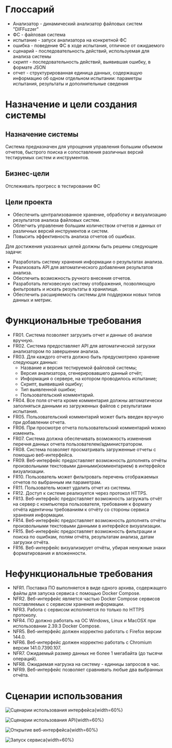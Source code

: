 # Глоссарий

- Анализатор  - динамический анализатор файловых систем "DIFFuzzer"
- ФС - файловая система
- испытание - запуск анализатора на конкретной ФС
- ошибка - поведение ФС в ходе испытания, отличное от ожидаемого
- сценарий - последовательность действий,  используемая для анализа системы
- скрипт - последовательность действий, выявившая ошибку, в формате JSON
- отчет - структурированная единица данных, содержащую информацию об одном отдельном испытании: параметры испытания, результаты и дополнительные сведения

# Назначение и цели создания системы

## Назначение системы

Система предназначен для упрощения управления большим объемом отчетов, быстрого поиска и сопоставления различных версий тестируемых систем и инструментов.

## Бизнес-цели

Отслеживать прогресс в тестировании ФС

## Цели проекта

- Обеспечить централизованное хранение, обработку и визуализацию результатов анализа файловых систем.
- Облегчить управление большим количеством отчетов и данных от различных версий инструментов и систем.
- Повысить эффективность анализа отчетов об ошибках.

Для достижения указанных целей должны быть решены следующие задачи:

- Разработать систему хранения информации о результатах анализа.
- Реализовать API для автоматического добавления результатов анализа.
- Обеспечить возможность ручного внесения отчетов.
- Разработать легковесную систему отображения, позволяющую фильтровать и искать результаты в хранилище.
- Обеспечить расширяемость системы для поддержки новых типов данных и метрик.


# Функциональные требования
- FR01. Система позволяет загрузить отчет и данные об анализе вручную.
- FR02. Система предоставляет API для автоматической загрузки анализатором  по завершении анализа.
- FR03. Для каждого отчета должно быть предусмотрено хранение следующих данных:  
    - Название и версия тестируемой файловой системы;
    - Версия анализатора, сгенерировавшего данный отчёт;
    - Информация о сервере, на котором проводилось испытание;
    - Скрипт, выявивший ошибку;
    - Тип выявленной ошибки;
    - Пользовательский комментарий.
- FR04. Все поля отчета кроме комментария должны автоматически заполняться данными из загруженных файлов с результатами испытания.
- FR05. Пользовательский комментарий может быть введен вручную при добавлении отчета.
- FR06. При просмотре отчета пользовательский комментарий можно изменить.
- FR07. Система должна обеспечивать возможность изменения перечня данных отчета пользователем/администратором.
- FR08. Система позволяет просматривать загруженные отчеты с помощью веб-интерфейса.
- FR09. Веб-интерфейс предоставляет возможность дополнять отчёты произвольными текстовыми данными(комментарием) в интерфейсе визуализации.
- FR10. Пользователь может фильтровать перечень отображаемых отчетов по выбранным им параметрам.
- FR11. Пользователь может удалить отчет из системы.
- FR12. Доступ к системе реализуется через протокол HTTPS.
- FR13. Веб-интерфейс предоставляет возможность загружать отчёт на сервер с компьютера пользователя, требования к формату отчёта идентичны требованиям к отчёту со стороны сервиса хранения информации.
- FR14. Веб-интерфейс предоставляет возможность дополнять отчёты произвольными текстовыми данными в интерфейсе визуализации.
- FR15. Веб-интерфейс предоставляет возможность фильтрации и поиска по ошибкам, полям отчёта, результатам анализа, датам загрузки отчёта.
- FR16. Веб-интерфейс визуализирует отчёты, убирая ненужные знаки форматирования и вложенности.


# Нефункциональные требования
- NFR1. Поставка ПО выполняется в виде одного архива, содержащего файлы для запуска сервиса с помощью Docker Compose.
- NFR2. Веб-интерфейс является частью Docker Compose сервисов поставляемых с сервисом хранения информации.
- NFR3. Работа с сервисом исполняется по только по HTTPS протоколу.
- NFR4. ПО должно работать на ОС Windows, Linux и MacOSX при использовании 2.39.3 Docker Compose.
- NFR5. Веб-интерфейс должен корректно работать с Firefox версии 144.0.
- NFR6. Веб-интерфейс должен корректно работать с Chromium версии 141.0.7390.107.
- NFR7. Ожидаемый размер данных не более 1 мегабайта (до тысячи операций).
- NFR8. Ожидаемая нагрузка на систему - единицы запросов в час.
- NFR9. Веб-интерфейс позволяет сравнивать любые два выбранных отчёта.

# Сценарии использования

![Сценарии использования интерфейса](uml/frontend_usecases.png){width=60%}

![Сценарии использования API](uml/backend_usecases.png){width=60%}

![Открытие веб-интерфейса](uml/frontend_startup.png){width=60%}

![Запуск сервиса](uml/backend_startup.png){width=60%}
